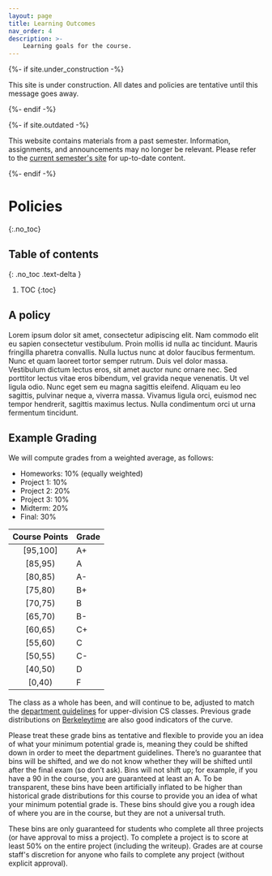 ```yaml
---
layout: page
title: Learning Outcomes
nav_order: 4
description: >-
    Learning goals for the course.
---
```


{%- if site.under_construction -%}
<p class="warning">
This site is under construction. All dates and policies are tentative until this message goes away.
</p>
{%- endif -%}

{%- if site.outdated -%}
<p class="warning">
This website contains materials from a past semester. Information, assignments, and announcements may no longer be relevant. Please refer to the <a href="https://template.cs161.org">current semester's site</a> for up-to-date content.
</p>
{%- endif -%}

# Policies
{:.no_toc}

## Table of contents
{: .no_toc .text-delta }

1. TOC
{:toc}

## A policy
Lorem ipsum dolor sit amet, consectetur adipiscing elit. Nam commodo elit eu sapien consectetur vestibulum. Proin mollis id nulla ac tincidunt. Mauris fringilla pharetra convallis. Nulla luctus nunc at dolor faucibus fermentum. Nunc et quam laoreet tortor semper rutrum. Duis vel dolor massa. Vestibulum dictum lectus eros, sit amet auctor nunc ornare nec. Sed porttitor lectus vitae eros bibendum, vel gravida neque venenatis. Ut vel ligula odio. Nunc eget sem eu magna sagittis eleifend. Aliquam eu leo sagittis, pulvinar neque a, viverra massa. Vivamus ligula orci, euismod nec tempor hendrerit, sagittis maximus lectus. Nulla condimentum orci ut urna fermentum tincidunt.

## Example Grading

We will compute grades from a weighted average, as follows:

- Homeworks: 10% (equally weighted)
- Project 1: 10%
- Project 2: 20%
- Project 3: 10%
- Midterm: 20%
- Final: 30%

<div class="col-sm-12 col-md-6">
  <table class="">
    <thead>
      <tr><th align="center">Course Points</th><th>Grade</th></tr>
    </thead>
    <tbody>
      <tr><td align="center">[95,100]</td><td>A+</td></tr>
      <tr><td align="center">[85,95)</td><td>A</td></tr>
      <tr><td align="center">[80,85)</td><td>A-</td></tr>
      <tr><td align="center">[75,80)</td><td>B+</td></tr>
      <tr><td align="center">[70,75)</td><td>B</td></tr>
      <tr><td align="center">[65,70)</td><td>B-</td></tr>
      <tr><td align="center">[60,65)</td><td>C+</td></tr>
      <tr><td align="center">[55,60)</td><td>C</td></tr>
      <tr><td align="center">[50,55)</td><td>C-</td></tr>
      <tr><td align="center">[40,50)</td><td>D</td></tr>
      <tr><td align="center">[0,40)</td><td>F</td></tr>
    </tbody>
  </table>
</div>

The class as a whole has been, and will continue to be, adjusted to match the [department guidelines](https://eecs.berkeley.edu/resources/faculty-staff/academic-personnel/grading-guidelines-undergrad) for upper-division CS classes. Previous grade distributions on [Berkeleytime](https://berkeleytime.com/grades) are also good indicators of the curve.

Please treat these grade bins as tentative and flexible to provide you an idea of what your minimum potential grade is, meaning they could be shifted down in order to meet the department guidelines. There’s no guarantee that bins will be shifted, and we do not know whether they will be shifted until after the final exam (so don’t ask). Bins will not shift up; for example, if you have a 90 in the course, you are guaranteed at least an A. To be transparent, these bins have been artificially inflated to be higher than historical grade distributions for this course to provide you an idea of what your minimum potential grade is. These bins should give you a rough idea of where you are in the course, but they are not a universal truth.

These bins are only guaranteed for students who complete all three projects (or have approval to miss a project). To complete a project is to score at least 50% on the entire project (including the writeup). Grades are at course staff's discretion for anyone who fails to complete any project (without explicit approval).
